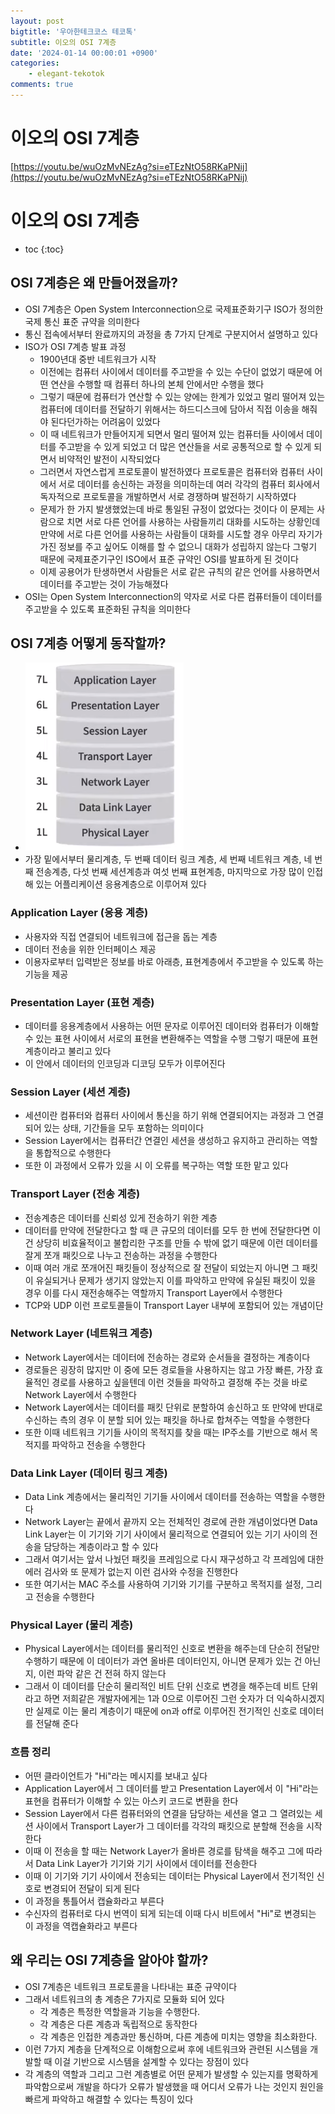 ```yaml
---
layout: post
bigtitle: '우아한테크코스 테코톡'
subtitle: 이오의 OSI 7계층
date: '2024-01-14 00:00:01 +0900'
categories:
    - elegant-tekotok
comments: true
---
```


# 이오의 OSI 7계층
[https://youtu.be/wuOzMvNEzAg?si=eTEzNtO58RKaPNij](https://youtu.be/wuOzMvNEzAg?si=eTEzNtO58RKaPNij)

# 이오의 OSI 7계층
* toc
{:toc}

## OSI 7계층은 왜 만들어졌을까?
+ OSI 7계층은 Open System Interconnection으로 국제표준화기구 ISO가 정의한 국제 통신 표준 규약을 의미한다
+ 통신 접속에서부터 완료까지의 과정을 총 7가지 단계로 구분지어서 설명하고 있다
+ ISO가 OSI 7계층 발표 과정
  + 1900년대 중반 네트워크가 시작
  + 이전에는 컴퓨터 사이에서 데이터를 주고받을 수 있는 수단이 없었기 때문에 어떤 연산을 수행할 때 컴퓨터 하나의 본체 안에서만 수행을 했다
  + 그렇기 때문에 컴퓨터가 연산할 수 있는 양에는 한계가 있었고 멀리 떨어져 있는 컴퓨터에 데이터를 전달하기 위해서는 하드디스크에 담아서 직접 이송을 해줘야 된다던가하는 어려움이 있었다
  + 이 때 네트워크가 만들어지게 되면서 멀리 떨어져 있는 컴퓨터들 사이에서 데이터를 주고받을 수 있게 되었고 더 많은 연산들을 서로 공통적으로 할 수 있게 되면서 비약적인 발전이 시작되었다
  + 그러면서 자연스럽게 프로토콜이 발전하였다 프로토콜은 컴퓨터와 컴퓨터 사이에서 서로 데이터를 송신하는 과정을 의미하는데 여러 각각의 컴퓨터 회사에서 독자적으로 프로토콜을 개발하면서
    서로 경쟁하며 발전하기 시작하였다
  + 문제가 한 가지 발생했었는데 바로 통일된 규정이 없었다는 것이다 이 문제는 사람으로 치면 서로 다른 언어를 사용하는 사람들끼리 대화를 시도하는 상황인데 만약에 서로 다른 언어를 사용하는 사람들이 대화를 시도할 경우
    아무리 자기가 가진 정보를 주고 싶어도 이해를 할 수 없으니 대화가 성립하지 않는다 그렇기 때문에 국제표준기구인 ISO에서 표준 규약인 OSI를 발표하게 된 것이다
  + 이제 공용어가 탄생하면서 사람들은 서로 같은 규칙의 같은 언어를 사용하면서 데이터를 주고받는 것이 가능해졌다
+ OSI는 Open System Interconnection의 약자로 서로 다른 컴퓨터들이 데이터를 주고받을 수 있도록 표준화된 규칙을 의미한다

## OSI 7계층 어떻게 동작할까?
+ ![img.png](../../../assets/img/elegant-tekotok/IO-OSI7Tiers.png)
+ 가장 밑에서부터 물리계층, 두 번째 데이터 링크 계층, 세 번째 네트워크 계층, 네 번째 전송계층, 다섯 번째 세션계층과 여섯 번째 표현계층, 마지막으로 가장 많이 인접해 있는 어플리케이션 응용계층으로 이루어져 있다

### Application Layer (응용 계층)
+ 사용자와 직접 연결되어 네트워크에 접근을 돕는 계층
+ 데이터 전송을 위한 인터페이스 제공
+ 이용자로부터 입력받은 정보를 바로 아래층, 표현계층에서 주고받을 수 있도록 하는 기능을 제공

### Presentation Layer (표현 계층)
+ 데이터를 응용계층에서 사용하는 어떤 문자로 이루어진 데이터와 컴퓨터가 이해할 수 있는 표현 사이에서 서로의 표현을 변환해주는 역할을 수행 그렇기 때문에 표현계층이라고 불리고 있다
+ 이 안에서 데이터의 인코딩과 디코딩 모두가 이루어진다

### Session Layer (세션 계층)
+ 세션이란 컴퓨터와 컴퓨터 사이에서 통신을 하기 위해 연결되어지는 과정과 그 연결되어 있는 상태, 기간들을 모두 포함하는 의미이다
+ Session Layer에서는 컴퓨터간 연결인 세션을 생성하고 유지하고 관리하는 역할을 통합적으로 수행한다
+ 또한 이 과정에서 오류가 있을 시 이 오류를 복구하는 역할 또한 맡고 있다

### Transport Layer (전송 계층)
+ 전송계층은 데이터를 신뢰성 있게 전송하기 위한 계층
+ 데이터를 만약에 전달한다고 할 때 큰 규모의 데이터를 모두 한 번에 전달한다면 이건 상당히 비효율적이고 불합리한 구조를 만들 수 밖에 없기 때문에 이런 데이터를 잘게 쪼개 패킷으로 나누고 전송하는 과정을 수행한다
+ 이때 여러 개로 쪼개어진 패킷들이 정상적으로 잘 전달이 되었는지 아니면 그 패킷이 유실되거나 문제가 생기지 않았는지 이를 파악하고 만약에 유실된 패킷이 있을 경우 이를 다시 재전송해주는 역할까지 Transport Layer에서 수행한다
+ TCP와 UDP 이런 프로토콜들이 Transport Layer 내부에 포함되어 있는 개념이단

### Network Layer (네트워크 계층)
+ Network Layer에서는 데이터에 전송하는 경로와 순서들을 결정하는 계층이다
+ 경로들은 굉장히 많지만 이 중에 모든 경로들을 사용하지는 않고 가장 빠른, 가장 효율적인 경로를 사용하고 싶을텐데 이런 것들을 파악하고 결정해 주는 것을 바로 Network Layer에서 수행한다
+ Network Layer에서는 데이터를 패킷 단위로 분할하여 송신하고 또 만약에 반대로 수신하는 측의 경우 이 분할 되어 있는 패킷을 하나로 합쳐주는 역할을 수행한다
+ 또한 이때 네트워크 기기들 사이의 목적지를 찾을 때는 IP주소를 기반으로 해서 목적지를 파악하고 전송을 수행한다

### Data Link Layer (데이터 링크 계층)
+ Data Link 계층에서는 물리적인 기기들 사이에서 데이터를 전송하는 역할을 수행한다
+ Network Layer는 끝에서 끝까지 오는 전체적인 경로에 관한 개념이었다면 Data Link Layer는 이 기기와 기기 사이에서 물리적으로 연결되어 있는 기기 사이의 전송을 담당하는 계층이라고 할 수 있다
+ 그래서 여기서는 앞서 나눴던 패킷을 프레임으로 다시 재구성하고 각 프레임에 대한 에러 검사와 또 문제가 없는지 이런 검사와 수정을 진행한다
+ 또한 여기서는 MAC 주소를 사용하여 기기와 기기를 구분하고 목적지를 설정, 그리고 전송을 수행한다

### Physical Layer (물리 계층)
+ Physical Layer에서는 데이터를 물리적인 신호로 변환을 해주는데 단순히 전달만 수행하기 때문에 이 데이터가 과연 올바른 데이터인지, 아니면 문제가 있는 건 아닌지, 이런 파악 같은 건 전혀 하지 않는다
+ 그래서 이 데이터를 단순히 물리적인 비트 단위 신호로 변경을 해주는데 비트 단위라고 하면 저희같은 개발자에게는 1과 0으로 이루어진 그런 숫자가 더 익숙하시겠지만
  실제로 이는 물리 계층이기 때문에 on과 off로 이루어진 전기적인 신호로 데이터를 전달해 준다

### 흐름 정리 
+ 어떤 클라이언트가 "Hi"라는 메시지를 보내고 싶다
+ Application Layer에서 그 데이터를 받고 Presentation Layer에서 이 "Hi"라는 표현을 컴퓨터가 이해할 수 있는 아스키 코드로 변환을 한다
+ Session Layer에서 다른 컴퓨터와의 연결을 담당하는 세션을 열고 그 열려있는 세션 사이에서 Transport Layer가 그 데이터를 각각의 패킷으로 분할해 전송을 시작한다
+ 이때 이 전송을 할 때는 Network Layer가 올바른 경로를 탐색을 해주고 그에 따라서 Data Link Layer가 기기와 기기 사이에서 데이터를 전송한다
+ 이때 이 기기와 기기 사이에서 전송되는 데이터는 Physical Layer에서 전기적인 신호로 변경되어 전달이 되게 된다
+ 이 과정을 통틀어서 캡슐화라고 부른다
+ 수신자의 컴퓨터로 다시 번역이 되게 되는데 이때 다시 비트에서 "Hi"로 변경되는 이 과정을 역캡슐화라고 부른다

## 왜 우리는 OSI 7계층을 알아야 할까?
+ OSI 7계층은 네트워크 프로토콜을 나타내는 표준 규약이다
+ 그래서 네트워크의 총 계층은 7가지로 모듈화 되어 있다
  + 각 계층은 특정한 역할을과 기능을 수행한다.
  + 각 계층은 다른 계층과 독립적으로 동작한다
  + 각 계층은 인접한 계층과만 통신하며, 다른 계층에 미치는 영향을 최소화한다.
+ 이런 7가지 계층을 단계적으로 이해함으로써 후에 네트워크와 관련된 시스템을 개발할 때 이걸 기반으로 시스템을 설계할 수 있다는 장점이 있다
+ 각 계층의 역할과 그리고 그런 계층별로 어떤 문제가 발생할 수 있는지를 명확하게 파악함으로써 개발을 하다가 오류가 발생했을 때 어디서 오류가 나는 것인지 원인을 빠르게 파악하고 해결할 수 있다는 특징이 있다
